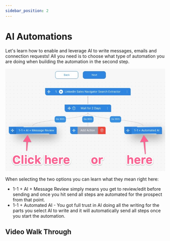 ```yaml
---
sidebar_position: 2
---
```


# AI Automations

Let's learn how to enable and leverage AI to write messages, emails and connection requests! All you need is to choose what type of automation you are doing when building the automation in the second step.

![AI in Automation](./img/ai.png)

When selecting the two options you can learn what they mean right here:
- 1-1 + AI + Message Review simply means you get to review/edit before sending and once you hit send all steps are automated for the prospect from that point.
- 1-1 + Automated AI - You got full trust in AI doing all the writing for the parts you select AI to write and it will automatically send all steps once you start the automation.


## Video Walk Through


